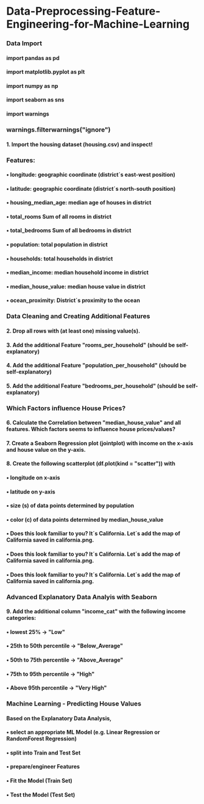 # Data-Preprocessing-Feature-Engineering-for-Machine-Learning

### Data Import

#### import pandas as pd

#### import matplotlib.pyplot as plt

#### import numpy as np

#### import seaborn as sns

#### import warnings

### warnings.filterwarnings("ignore")

#### 1.	Import the housing dataset (housing.csv) and inspect!

### Features:

#### •	longitude: geographic coordinate (district´s east-west position)

#### •	latitude: geographic coordinate (district´s north-south position)

#### •	housing_median_age: median age of houses in district

#### •	total_rooms Sum of all rooms in district

#### •	total_bedrooms Sum of all bedrooms in district

#### •	population: total population in district
#### •	households: total households in district
#### •	median_income: median household income in district
#### •	median_house_value: median house value in district
#### •	ocean_proximity: District´s proximity to the ocean

### Data Cleaning and Creating Additional Features

#### 2.	Drop all rows with (at least one) missing value(s).
#### 3.	Add the additional Feature "rooms_per_household" (should be self-explanatory)
#### 4.	Add the additional Feature "population_per_household" (should be self-explanatory)
#### 5.	Add the additional Feature "bedrooms_per_household" (should be self-explanatory)

### Which Factors influence House Prices?

#### 6.	Calculate the Correlation between "median_house_value" and all features. Which factors seems to influence house prices/values?
#### 7.	Create a Seaborn Regression plot (jointplot) with income on the x-axis and house value on the y-axis.
#### 8.	Create the following scatterplot (df.plot(kind = "scatter")) with
#### •	longitude on x-axis
#### •	latitude on y-axis
#### •	size (s) of data points determined by population
#### •	color (c) of data points determined by median_house_value
#### •	Does this look familiar to you? It´s California. Let´s add the map of California saved in california.png.
#### •	Does this look familiar to you? It´s California. Let´s add the map of California saved in california.png.
#### •	Does this look familiar to you? It´s California. Let´s add the map of California saved in california.png.

### Advanced Explanatory Data Analyis with Seaborn

#### 9.	Add the additional column "income_cat" with the following income categories:
#### •	lowest 25% -> "Low"
#### •	25th to 50th percentile -> "Below_Average"
#### •	50th to 75th percentile -> "Above_Average"
#### •	75th to 95th percentile -> "High"
#### •	Above 95th percentile -> "Very High"

### Machine Learning - Predicting House Values

#### Based on the Explanatory Data Analysis,
#### •	select an appropriate ML Model (e.g. Linear Regression or RandomForest Regression)
#### •	split into Train and Test Set
#### •	prepare/engineer Features
#### •	Fit the Model (Train Set)
#### •	Test the Model (Test Set)
